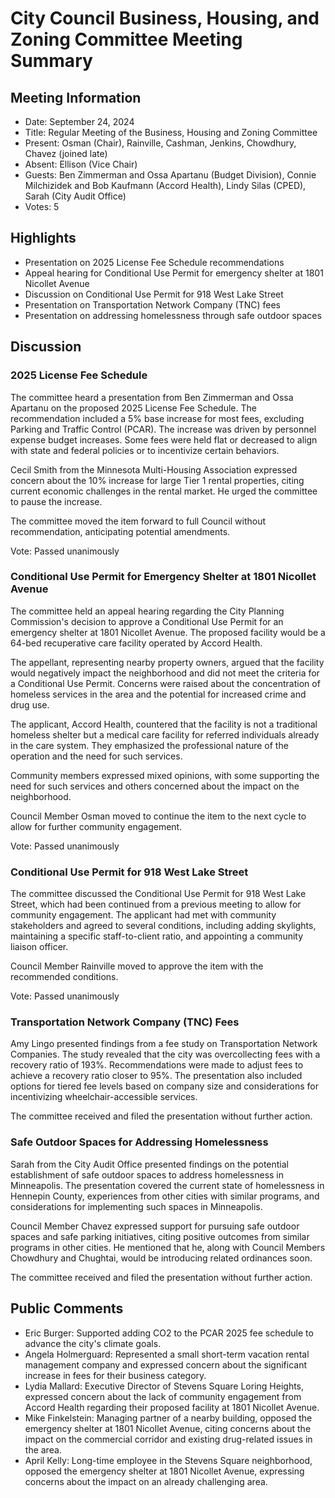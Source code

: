 # City Council Business, Housing, and Zoning Committee Meeting Summary

## Meeting Information

- Date: September 24, 2024
- Title: Regular Meeting of the Business, Housing and Zoning Committee
- Present: Osman (Chair), Rainville, Cashman, Jenkins, Chowdhury, Chavez (joined late)
- Absent: Ellison (Vice Chair)
- Guests: Ben Zimmerman and Ossa Apartanu (Budget Division), Connie Milchizidek and Bob Kaufmann (Accord Health), Lindy Silas (CPED), Sarah (City Audit Office)
- Votes: 5

## Highlights

- Presentation on 2025 License Fee Schedule recommendations
- Appeal hearing for Conditional Use Permit for emergency shelter at 1801 Nicollet Avenue
- Discussion on Conditional Use Permit for 918 West Lake Street
- Presentation on Transportation Network Company (TNC) fees
- Presentation on addressing homelessness through safe outdoor spaces

## Discussion

### 2025 License Fee Schedule

The committee heard a presentation from Ben Zimmerman and Ossa Apartanu on the proposed 2025 License Fee Schedule. The recommendation included a 5% base increase for most fees, excluding Parking and Traffic Control (PCAR). The increase was driven by personnel expense budget increases. Some fees were held flat or decreased to align with state and federal policies or to incentivize certain behaviors.

Cecil Smith from the Minnesota Multi-Housing Association expressed concern about the 10% increase for large Tier 1 rental properties, citing current economic challenges in the rental market. He urged the committee to pause the increase.

The committee moved the item forward to full Council without recommendation, anticipating potential amendments.

Vote: Passed unanimously

### Conditional Use Permit for Emergency Shelter at 1801 Nicollet Avenue

The committee held an appeal hearing regarding the City Planning Commission's decision to approve a Conditional Use Permit for an emergency shelter at 1801 Nicollet Avenue. The proposed facility would be a 64-bed recuperative care facility operated by Accord Health.

The appellant, representing nearby property owners, argued that the facility would negatively impact the neighborhood and did not meet the criteria for a Conditional Use Permit. Concerns were raised about the concentration of homeless services in the area and the potential for increased crime and drug use.

The applicant, Accord Health, countered that the facility is not a traditional homeless shelter but a medical care facility for referred individuals already in the care system. They emphasized the professional nature of the operation and the need for such services.

Community members expressed mixed opinions, with some supporting the need for such services and others concerned about the impact on the neighborhood.

Council Member Osman moved to continue the item to the next cycle to allow for further community engagement.

Vote: Passed unanimously

### Conditional Use Permit for 918 West Lake Street

The committee discussed the Conditional Use Permit for 918 West Lake Street, which had been continued from a previous meeting to allow for community engagement. The applicant had met with community stakeholders and agreed to several conditions, including adding skylights, maintaining a specific staff-to-client ratio, and appointing a community liaison officer.

Council Member Rainville moved to approve the item with the recommended conditions.

Vote: Passed unanimously

### Transportation Network Company (TNC) Fees

Amy Lingo presented findings from a fee study on Transportation Network Companies. The study revealed that the city was overcollecting fees with a recovery ratio of 193%. Recommendations were made to adjust fees to achieve a recovery ratio closer to 95%. The presentation also included options for tiered fee levels based on company size and considerations for incentivizing wheelchair-accessible services.

The committee received and filed the presentation without further action.

### Safe Outdoor Spaces for Addressing Homelessness

Sarah from the City Audit Office presented findings on the potential establishment of safe outdoor spaces to address homelessness in Minneapolis. The presentation covered the current state of homelessness in Hennepin County, experiences from other cities with similar programs, and considerations for implementing such spaces in Minneapolis.

Council Member Chavez expressed support for pursuing safe outdoor spaces and safe parking initiatives, citing positive outcomes from similar programs in other cities. He mentioned that he, along with Council Members Chowdhury and Chughtai, would be introducing related ordinances soon.

The committee received and filed the presentation without further action.

## Public Comments

- Eric Burger: Supported adding CO2 to the PCAR 2025 fee schedule to advance the city's climate goals.
- Angela Holmerguard: Represented a small short-term vacation rental management company and expressed concern about the significant increase in fees for their business category.
- Lydia Mallard: Executive Director of Stevens Square Loring Heights, expressed concern about the lack of community engagement from Accord Health regarding their proposed facility at 1801 Nicollet Avenue.
- Mike Finkelstein: Managing partner of a nearby building, opposed the emergency shelter at 1801 Nicollet Avenue, citing concerns about the impact on the commercial corridor and existing drug-related issues in the area.
- April Kelly: Long-time employee in the Stevens Square neighborhood, opposed the emergency shelter at 1801 Nicollet Avenue, expressing concerns about the impact on an already challenging area.
